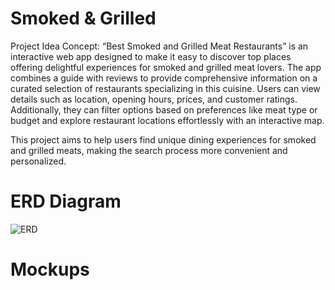 # Smoked & Grilled

Project Idea Concept:
“Best Smoked and Grilled Meat Restaurants” is an interactive web app designed to make it easy to discover top places offering delightful experiences for smoked and grilled meat lovers. The app combines a guide with reviews to provide comprehensive information on a curated selection of restaurants specializing in this cuisine.
Users can view details such as location, opening hours, prices, and customer ratings. Additionally, they can filter options based on preferences like meat type or budget and explore restaurant locations effortlessly with an interactive map.

This project aims to help users find unique dining experiences for smoked and grilled meats, making the search process more convenient and personalized.


# ERD Diagram
![ERD](https://github.com/user-attachments/assets/373ff8a7-6c0b-4e03-bbe1-894a20b67622)

# Mockups
